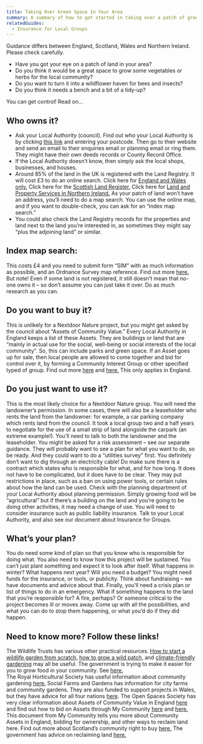 ```yaml
---
title: Taking Over Green Space In Your Area
summary: A summary of how to get started in taking over a patch of green space
relatedGuides:
  - Insurance for Local Groups
---
```

Guidance differs between England, Scotland, Wales and Northern Ireland. Please check carefully.

* Have you got your eye on a patch of land in your area?
* Do you think it would be a great space to grow some vegetables or herbs for the local community?
* Do you want to turn it into a wildflower haven for bees and insects?
* Do you think it needs a bench and a bit of a tidy-up?

You can get control! Read on…

## Who owns it?

* Ask your Local Authority (council). Find out who your Local Authority is by clicking [this link](https://www.gov.uk/find-local-council) and entering your postcode.  Then go to their website and send an email to their enquiries email or planning email or ring them. They might have their own deeds records or County Record Office.
* If the Local Authority doesn’t know, then simply ask the local shops, businesses, and houses. 
* Around 85% of the land in the UK is registered with the Land Registry. It will cost £3 to do an online search. Click here for [England and Wales only.](https://www.gov.uk/search-property-information-land-registry) Click here for the [Scottish Land Register.](https://www.ros.gov.uk/our-registers/land-register-of-scotland) Click here for [Land and Property Services in Northern Ireland.](https://www.nidirect.gov.uk/articles/searching-land-registry) As your patch of land won’t have an address, you’ll need to do a map search. You can use the online map, and if you want to double-check, you can ask for an “index map search.” 
* You could also check the Land Registry records for the properties and land next to the land you’re interested in, as sometimes they might say “plus the adjoining land” or similar. 

## Index map search: 

This costs £4 and you need to submit form “SIM” with as much information as possible, and an Ordnance Survey map reference. Find out more [here.](https://www.gov.uk/government/publications/index-map-application-for-an-official-search-sim)
But note! Even if some land is not registered, it still doesn’t mean that no-one owns it – so don’t assume you can just take it over. Do as much research as you can.

## Do you want to buy it?

This is unlikely for a Nextdoor Nature project, but you might get asked by the council about “Assets of Community Value.” 
Every Local Authority in England keeps a list of these Assets. They are buildings or land that are “mainly in actual use for the social, well-being or social interests of the local community”. So, this can include parks and green space. If an Asset goes up for sale, then local people are allowed to come together and bid for control over it, by forming a Community Interest Group or other specified typed of group. Find out more [here](https://www.oss.org.uk/need-to-know-more/information-hub/community-assets-and-protecting-open-space/) and [here.](https://mycommunity.org.uk/community-assets-and-ownership) This only applies in England.

## Do you just want to use it?

This is the most likely choice for a Nextdoor Nature group. 
You will need the landowner’s permission. In some cases, there will also be a leaseholder who rents the land from the landowner: for example, a car parking company which rents land from the council. It took a local group two and a half years to negotiate for the use of a small strip of land alongside the carpark (an extreme example!). You’ll need to talk to both the landowner and the leaseholder. 
You might be asked for a risk assessment – see our separate guidance. They will probably want to see a plan for what you want to do, so be ready. And they could want to do a “utilities survey” first. You definitely don’t want to dig through an electricity cable!
Do make sure there is a contract which states who is responsible for what, and for how long. It does not have to be complicated, but it does have to be clear. They may put restrictions in place, such as a ban on using power tools, or certain rules about how the land can be used.
Check with the planning department of your Local Authority about planning permission. Simply growing food will be “agricultural” but if there’s a building on the land and you’re going to be doing other activities, it may need a change of use.
You will need to consider insurance such as public liability insurance. Talk to your Local Authority, and also see our document about Insurance for Groups.

## What’s your plan?

You do need some kind of plan so that you know who is responsible for doing what. 
You also need to know how this project will be sustained. You can’t just plant something and expect it to look after itself. What happens in winter? What happens next year? 
Will you need a budget? You might need funds for the insurance, or tools, or publicity. Think about fundraising – we have documents and advice about that.
Finally, you’ll need a crisis plan or list of things to do in an emergency. What if something happens to the land that you’re responsible for? A fire, perhaps? Or someone critical to the project becomes ill or moves away. Come up with all the possibilities, and what you can do to stop them happening, or what you’d do if they did happen. 

## Need to know more? Follow these links!

The Wildlife Trusts has various other practical resources. [How to start a wildlife garden from scratch,](https://www.wildlifetrusts.org/actions/how-start-wildlife-garden-scratch) [how to grow a wild patch,](https://www.wildlifetrusts.org/actions/how-grow-wild-patch-or-mini-meadow) and [climate-friendly gardening](https://www.wildlifetrusts.org/actions/climate-friendly-gardening) may all be useful.
The government is trying to make it easier for you to grow food in your community. See [here.](https://assets.publishing.service.gov.uk/government/uploads/system/uploads/attachment_data/file/7595/2203624.pdf)  
The Royal Horticultural Society has useful information about community gardening [here.](https://www.rhs.org.uk/get-involved/community-gardening/resources)
Social Farms and Gardens has information for city farms and community gardens. They are also funded to support projects in Wales, but they have advice for all four nations [here](https://www.farmgarden.org.uk/). 
The Open Spaces Society has very clear information about Assets of Community Value in England [here](https://www.oss.org.uk/need-to-know-more/information-hub/community-assets-and-protecting-open-space/) and find out how to bid on Assets through My Community [here](https://mycommunity.org.uk/community-assets-and-ownership) and [here.](https://mycommunity.org.uk/what-are-assets-of-community-value-acv) 
This document from My Community tells you more about Community Assets in England, bidding for ownership, and other ways to reclaim land here. 
Find out more about Scotland’s community right to buy [here.](https://www.gov.scot/policies/land-reform/community-right-to-buy/) 
The government has advice on reclaiming land [here.](https://www.gov.uk/government/publications/2010-to-2015-government-policy-localism/2010-to-2015-government-policy-localism#appendix-5-community-right-to-reclaim-land) 
